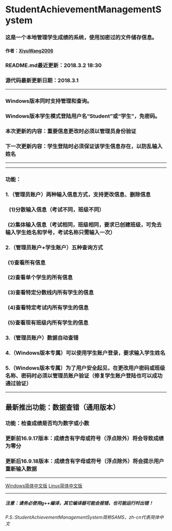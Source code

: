 # StudentAchievementManagementSystem
<h3>这是一个本地管理学生成绩的系统，使用加密过的文件储存信息。</h3>
<h4>作者：<a href="https://github.com/XiyuWang2006/">XiyuWang2006</a></h4>
<h3>README.md最近更新：2018.3.2 18:30</h3>
<h3>源代码最新更新日期：2018.3.1</h3>
<hr />
<h3>Windows版本同时支持管理和查询。</h3> 
<h3>Windows版本学生模式登陆用户名“Student”或“学生”，免密码。</h3>
<h3>本次更新的内容：重要信息更改时必须以管理员身份验证</h3>
<h3>下一次更新内容：学生登陆时必须保证该学生信息存在，以防乱输入姓名</h3>
<hr />

<hr></hr>
<h3>功能：</h3>
<h3>1.（管理员账户）两种输入信息方式，支持更改信息、删除信息</h3>
<h3>    (1)分散输入信息（考试不同，班级不同）</h3>
<h3>    (2)集体输入信息（考试相同，班级相同，要求已创建班级，可免去输入学生姓名和学号，考试名称只需输入一次）</h3>
<h3>2.（管理员账户+学生账户）五种查询方式</h3>
<h3>    (1)查看所有信息</h3>
<h3>    (2)查看单个学生的所有信息</h3>
<h3>    (3)查看特定分数线内所有学生的信息</h3>
<h3>    (4)查看特定考试内所有学生的信息</h3>
<h3>    (5)查看现有班级内所有学生的信息</h3>
<h3>3.（管理员账户）数据自动查错</h3>
<h3>4.（Windows版本专属）可以使用学生账户登录，要求输入学生姓名</h3>
<h3>5.（Windows版本专属）为了用户安全起见，在更改用户密码或班级名称、密码时必须以管理员账户验证（修复学生账户登陆也可以成功通过验证）</h3>
<hr />
<h2>最新推出功能：数据查错（通用版本）</h2>
<h3>功能：检查成绩是否均为数字或小数</h3>
<h3>更新前16.9.17版本：成绩含有字母或符号（浮点除外）将会导致成绩为零分</h3>
<h3>更新后16.9.18版本：成绩含有字母或符号（浮点除外）将会提示用户重新输入数据</h3>
<hr />
<p><a href="https://github.com/XiyuWang2006/StudentAchievementManagementSystem/tree/master/WindowsEdition/">Windows简体中文版</a>
 <a href="https://github.com/XiyuWang2006/StudentAchievementManagementSystem/tree/master/LinuxEdition/">Linux简体中文版</a></p>
 <hr></hr>
<h5>注意：请务必使用g++编译，其它编译器可能会报错，也可能运行时出错！</h5>
<h6>P.S.:StudentAchievementManagementSystem简称SAMS，zh-cn代表简体中文</h6>
